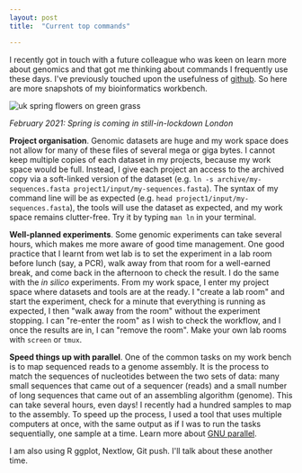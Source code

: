 ```yaml
---
layout: post
title:  "Current top commands"

---
```


I recently got in touch with a future colleague who was keen on learn more about genomics and that got me thinking about commands I frequently use these days. I've previously touched upon the usefulness of [github](https://emelinefavreau.github.io/2020/09/30/using-github.html). So here are more snapshots of my bioinformatics workbench.

![uk spring flowers on green grass](/assets/2021-02-spring-flowers.jpg)

_February 2021: Spring is coming in still-in-lockdown London_


**Project organisation**. Genomic datasets are huge and my work space does not allow for many of these files of several mega or giga bytes. I cannot keep multiple copies of each dataset in my projects, because my work space would be full. Instead, I give each project an access to the archived copy via a soft-linked version of the dataset (e.g. `ln -s archive/my-sequences.fasta project1/input/my-sequences.fasta`). The syntax of my command line will be as expected (e.g. `head project1/input/my-sequences.fasta`), the tools will use the dataset as expected, and my work space remains clutter-free. Try it by typing `man ln` in your terminal.

**Well-planned experiments**. Some genomic experiments can take several hours, which makes me more aware of good time management. One good practice that I learnt from wet lab is to set the experiment in a lab room before lunch (say, a PCR), walk away from that room for a well-earned break, and come back in the afternoon to check the result. I do the same with the *in silico* experiments. From my work space, I enter my project space where datasets and tools are at the ready. I "create a lab room" and start the experiment, check for a minute that everything is running as expected, I then "walk away from the room" without the experiment stopping. I can "re-enter the room" as I wish to check the workflow, and I once the results are in, I can "remove the room". Make your own lab rooms with `screen` or `tmux`.

**Speed things up with parallel**. One of the common tasks on my work bench is to map sequenced reads to a genome assembly. It is the process to match the sequences of nucleotides between the two sets of data: many small sequences that came out of a sequencer (reads) and a small number of long sequences that came out of an assembling algorithm (genome). This can take several hours, even days! I recently had a hundred samples to map to the assembly. To speed up the process, I used a tool that uses multiple computers at once, with the same output as if I was to run the tasks sequentially, one sample at a time. Learn more about [GNU parallel](https://www.gnu.org/software/parallel/parallel_cheat.pdf).

I am also using R ggplot, Nextlow, Git push. I'll talk about these another time.
